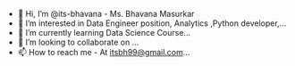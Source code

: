 - 👋 Hi, I’m @its-bhavana - Ms. Bhavana Masurkar
- 👀 I’m interested in Data Engineer position, Analytics ,Python developer,...
- 🌱 I’m currently learning Data Science Course...
- 💞️ I’m looking to collaborate on ...
- 📫 How to reach me - At itsbh99@gmail.com...

<!---
its-bhavana/its-bhavana is a ✨ special ✨ repository because its `README.md` (this file) appears on your GitHub profile.
You can click the Preview link to take a look at your changes.
--->
